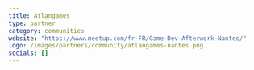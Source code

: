 ```yaml
---
title: Atlangames
type: partner
category: communities
website: "https://www.meetup.com/fr-FR/Game-Dev-Afterwork-Nantes/"
logo: /images/partners/community/atlangames-nantes.png
socials: []
---
```

